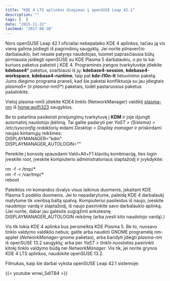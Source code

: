 ```yaml
---
title: "KDE 4 LTS aplinkos diegimas į openSUSE Leap 42.1"
description: ""
tags: [  ]
date: "2015-11-22"
lastmod: "2017-06-30"
---
```

Nors openSUSE Leap 42.1 oficialiai nebepalaiko KDE 4 aplinkos, tačiau ją vis viena galima įsidiegti iš pagrindinių saugyklų. Jei norite pilnaverčio darbalaukio, bet nesate patyręs naudotojas, tuomet paprasčiausia būtų pirmiausia įsidiegti openSUSE su KDE Plasma 5 darbalaukiu, o po to kai kuriuos paketus pakeisti į KDE 4. Programinės įrangos tvarkytuvėje įdiekite **kdebase4**\* paketus, svarbiausi iš jų: **kdebase4-session**, **kdebase4-workspace**, **kdebase4-runtime**, taip pat **kde-l10n-lt** lietuvinimo paketą. Jums diegimo programa praneš, kad šie paketai konfliktuoja su jau įdiegtais _plasma5\*_ (ir _plasma-nm5_\*) paketais, todėl pastaruosius paketus pašalinkite.

Vietoj plasma-nm5 įdiekite KDE4 tinklo (NetworkManager) valdiklį [plasma-nm](https://software.opensuse.org/ymp/home:wolfi323:branches:KDE:Frameworks5/openSUSE_Leap_42.1/plasma-nm.ymp?base=openSUSE%3ALeap%3A42.1&query=plasma-nm) iš [home:wolfi323](http://download.opensuse.org/repositories/home:/wolfi323:/branches:/KDE:/Frameworks5/openSUSE_Leap_42.1) saugyklos.

Be to patartina pasikeisti prisijungimų tvarkytuvę į **KDM** ir joje išjungti automatinį naudotojo įkėlimą. Tai galite padaryti per _YaST > (Sistema) > /etc/sysconfig redaktorių_ eidami _Desktop > Display manager_ ir priskirdami naujas kintamųjų reikšmes:  
DISPLAYMANAGER="kdm"  
DISPLAYMANAGER\_AUTOLOGIN=""

Pereikite į konsolę spausdami Vald+Alt+F1 klavišų kombinaciją, ties _login_ įveskite _root_, įveskite kompiuterio administratoriaus slaptažodį ir įvykdykite:

rm -f -r /tmp/\*  
rm -f -r /var/tmp/\*  
reboot

Pateiktos _rm_ komandos išvalys visus laikinus duomenis, įskaitant KDE Plasma 5 podėlio duomenis. Jei to nepadarytume, paleidę KDE 4 darbalaukį matytume tik vientisą baltą spalvą. Kompiuteriui pasileidus iš naujo, įveskite naudotojo vardą ir slaptažodį, iš naujo pasirinkite savo darbalaukio aplinką. (Jei norite, dabar jau galėsite sugrąžinti ankstesnę DISPLAYMANAGER\_AUTOLOGIN reikšmę (arba įvesti kito naudotojo vardą).)

Vis tik tokia KDE 4 aplinka bus persmelkta KDE Plasma 5. Be to, nuosavo tinklo valdymo valdiklio nebus; galite arba naudoti GNOME programėlę nm-applet (_NetworkManager-gnome_ paketas), arba bandyti įdiegti _plasma-nm_ iš openSUSE 13.2 saugyklų; arba per _YaST > tinklo nuostatas_ pasirinkti kitokį tinklo valdymo būdą nei _NetworkManager_. Vis tik, jei norite grynos KDE 4 LTS aplinkos, naudokite openSUSE 13.2.

Filmukas, kaip šie darbai vyksta openSUSE Leap 42.1 sistemoje:

{{< youtube wnwi\_5dlTB4 >}}

